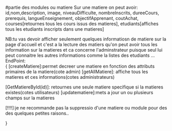 #partie des modules ou matiere
Sur une matiere on peut avoir:
id,nom,description,
image,
niveauDifficulte,
nombreInscrits,
dureeCours,
prerequis,
langueEnseignement,
objectifApprenant,
coutAchat,
courses[retournes tous les cours issus des matieres],
etudiants[affiches tous les etudiants inscripts dans une matieres]

NB:tu vas devoir afficher seulement quelques informatiosn de matiere sur la page d'accueil et c'est a la lecture des matiers qu'on peut avoir tous les information sur la matieres et ca concerne l'adminstrateur puisque seul lui peut connaitre les autres informations comme la listes des etudiants ...
EndPoint:  
{
[createMatiere]:permet decreer une matiere en fonction des attributs primaires de la matiere(cote admin)
[getAllMatiere]: affiche tous les matieres et ces informations(cotes administrateurs)

[GetMatiereById(id)]: retournes une seule matiere specifique si la matieres existes(cotes utilisateurs)
[updatematiere]:mets a jour un ou plusieurs champs sur la matieres

[!!!!]:je ne recommande pas la suppressio d'une matiere ou module pour des des quelques petites raisons..

}
